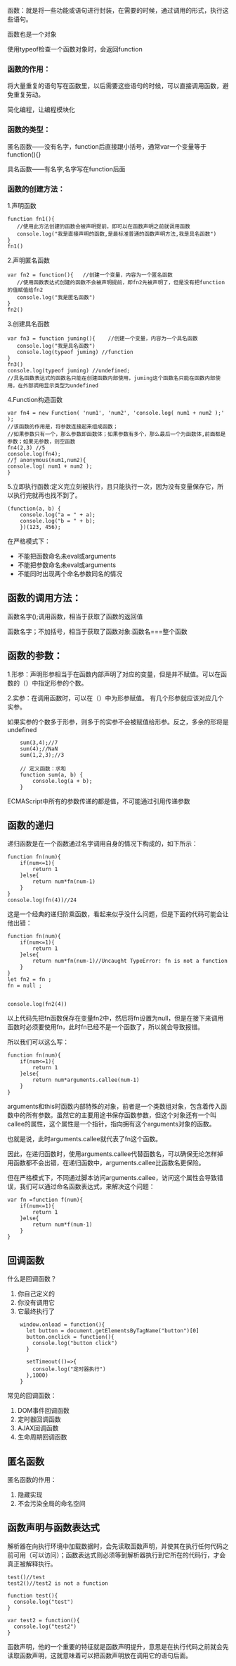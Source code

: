 函数：就是将一些功能或语句进行封装，在需要的时候，通过调用的形式，执行这些语句。

函数也是一个对象

使用typeof检查一个函数对象时，会返回function

### 函数的作用：
将大量重复的语句写在函数里，以后需要这些语句的时候，可以直接调用函数，避免重复劳动。

简化编程，让编程模块化


### 函数的类型：
匿名函数——没有名字，function后直接跟小括号，通常var一个变量等于function(){}

具名函数——有名字,名字写在function后面

### 函数的创建方法：

 1.声明函数
 
 ```
function fn1(){ 
    //使用此方法创建的函数会被声明提前，即可以在函数声明之前就调用函数
    console.log("我是直接声明的函数,是最标准普通的函数声明方法,我是具名函数")
}
fn1()

```

 2.声明匿名函数
 
 ```
var fn2 = function(){   //创建一个变量，内容为一个匿名函数
    //使用函数表达式创建的函数不会被声明提前，即fn2先被声明了，但是没有把function的值赋值给fn2
    console.log("我是匿名函数")
}
fn2()

```

 3.创建具名函数
 
 ```
var fn3 = function juming(){    //创建一个变量，内容为一个具名函数
    console.log("我是具名函数")
    console.log(typeof juming) //function
}
fn3()
console.log(typeof juming) //undefined;     
//具名函数表达式的函数名只能在创建函数内部使用，juming这个函数名只能在函数内部使用，在外部调用显示类型为undefined
```

 4.Function构造函数

```
var fn4 = new Function( 'num1', 'num2', 'console.log( num1 + num2 );' );
//该函数的作用是，将参数连接起来组成函数；
//如果参数只有一个，那么参数即函数体；如果参数有多个，那么最后一个为函数体,前面都是参数；如果无参数，则空函数
fn4(2,3) //5
console.log(fn4);
//ƒ anonymous(num1,num2){
console.log( num1 + num2 );
}
```

5.立即执行函数:定义完立刻被执行，且只能执行一次，因为没有变量保存它，所以执行完就再也找不到了。

```
(function(a, b) {
    console.log("a = " + a);
    console.log("b = " + b);
    })(123, 456);
```

在严格模式下：

* 不能把函数命名未eval或arguments
* 不能把参数命名未eval或arguments
* 不能同时出现两个命名参数同名的情况

## 函数的调用方法：

函数名字();调用函数，相当于获取了函数的返回值

函数名字；不加括号，相当于获取了函数对象:函数名===整个函数



## 函数的参数：
1.形参：声明形参相当于在函数内部声明了对应的变量，但是并不赋值。可以在函数的（）中指定形参的个数。

2.实参：在调用函数时，可以在（）中为形参赋值。
有几个形参就应该对应几个实参。

如果实参的个数多于形参，则多于的实参不会被赋值给形参。反之，多余的形将是undefined

```
    sum(3,4);//7
    sum(4);//NaN
	sum(1,2,3);//3

	// 定义函数：求和
	function sum(a, b) {
		console.log(a + b);
	}
```

ECMAScript中所有的参数传递的都是值，不可能通过引用传递参数

## 函数的递归

递归函数是在一个函数通过名字调用自身的情况下构成的，如下所示：

```
function fn(num){
    if(num<=1){
        return 1
    }else{
        return num*fn(num-1)
    }
}
console.log(fn(4))//24

```

这是一个经典的递归阶乘函数，看起来似乎没什么问题，但是下面的代码可能会让他出错：

```
function fn(num){
    if(num<=1){
        return 1
    }else{
        return num*fn(num-1)//Uncaught TypeError: fn is not a function
    }
}
let fn2 = fn ;
fn = null ; 


console.log(fn2(4))

```

以上代码先把fn函数保存在变量fn2中，然后将fn设置为null，但是在接下来调用函数时必须要使用fn，此时fn已经不是一个函数了，所以就会导致报错。

所以我们可以这么写：

```
function fn(num){
    if(num<=1){
        return 1
    }else{
        return num*arguments.callee(num-1)
    }
}

```

arguments和this时函数内部特殊的对象，前者是一个类数组对象，包含着传入函数中的所有参数。虽然它的主要用途书保存函数参数，但这个对象还有一个叫callee的属性，这个属性是一个指针，指向拥有这个arguments对象的函数。

也就是说，此时arguments.callee就代表了fn这个函数。

因此，在递归函数时，使用arguments.callee代替函数名，可以确保无论怎样掉用函数都不会出错，在递归函数中，arguments.callee比函数名更保险。

但在严格模式下，不同通过脚本访问arguments.callee，访问这个属性会导致错误，我们可以通过命名函数表达式，来解决这个问题：

```
var fn =function f(num){
    if(num<=1){
        return 1
    }else{
        return num*f(num-1)
    }
}
```

## 回调函数

什么是回调函数？

1. 你自己定义的
2. 你没有调用它
3. 它最终执行了

```
    window.onload = function(){
      let button = document.getElementsByTagName("button")[0]
      button.onclick = function(){
        console.log("button click")
      }

      setTimeout(()=>{
        console.log("定时器执行")
      },1000)
    }
```

常见的回调函数：

1. DOM事件回调函数
2. 定时器回调函数
3. AJAX回调函数
4. 生命周期回调函数

## 匿名函数

匿名函数的作用：

1. 隐藏实现
2. 不会污染全局的命名空间


## 函数声明与函数表达式

解析器在向执行环境中加载数据时，会先读取函数声明，并使其在执行任何代码之前可用（可以访问）；函数表达式则必须等到解析器执行到它所在的代码行，才会真正被解释执行。

```
test()//test
test2()//test2 is not a function

function test(){
  console.log("test")
}

var test2 = function(){
  console.log("test2")
}

```

函数声明，他的一个重要的特征就是函数声明提升，意思是在执行代码之前就会先读取函数声明，这就意味着可以把函数声明放在调用它的语句后面。